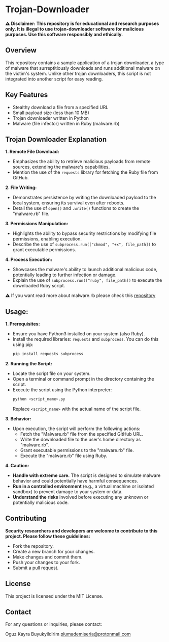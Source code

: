 # Trojan-Downloader

**⚠️ Disclaimer: This repository is for educational and research purposes only. It is illegal to use trojan-downloader software for malicious purposes. Use this software responsibly and ethically.**

## Overview
This repository contains a sample application of a trojan downloader, a type of malware that surreptitiously downloads and runs additional malware on the victim's system. Unlike other trojan downloaders, this script is not integrated into another script for easy reading.

## Key Features

- Stealthy download a file from a specified URL
- Small payload size (less than 10 MB)
- Trojan downloader written in Python 
- Malware (file infector) written in Ruby (malware.rb)

## Trojan Downloader Explanation

**1. Remote File Download:**
- Emphasizes the ability to retrieve malicious payloads from remote sources, extending the malware's capabilities.
- Mention the use of the `requests` library for fetching the Ruby file from GitHub.

**2. File Writing:**
- Demonstrates persistence by writing the downloaded payload to the local system, ensuring its survival even after reboots.
- Detail the use of `open()` and `.write()` functions to create the "malware.rb" file.

**3. Permissions Manipulation:**
- Highlights the ability to bypass security restrictions by modifying file permissions, enabling execution.
- Describe the use of `subprocess.run(["chmod", "+x", file_path])` to grant executable permissions.

**4. Process Execution:**
- Showcases the malware's ability to launch additional malicious code, potentially leading to further infection or damage.
- Explain the use of `subprocess.run(["ruby", file_path])` to execute the downloaded Ruby script.
  
⚠️ If you want read more about malware.rb please check this [repository](https://github.com/OguzKaira/Ruby-File-Infecting-Virus-Simulation)

## Usage:

**1. Prerequisites:**
   - Ensure you have Python3 installed on your system (also Ruby).
   - Install the required libraries: `requests` and `subprocess`.
     You can do this using pip:
     ```bash
     pip install requests subprocess
     ```

**2. Running the Script:**
   - Locate the script file on your system.
   - Open a terminal or command prompt in the directory containing the script.
   - Execute the script using the Python interpreter:
     ```bash
     python <script_name>.py
     ```
      Replace `<script_name>` with the actual name of the script file.

**3. Behavior:**
   - Upon execution, the script will perform the following actions:
     - Fetch the "Malware.rb" file from the specified GitHub URL.
     - Write the downloaded file to the user's home directory as "malware.rb".
     - Grant executable permissions to the "malware.rb" file.
     - Execute the "malware.rb" file using Ruby.

**4. Caution:**
   - **Handle with extreme care.** The script is designed to simulate malware behavior and could potentially have harmful consequences.
   - **Run in a controlled environment** (e.g., a virtual machine or isolated sandbox) to prevent damage to your system or data.
   - **Understand the risks** involved before executing any unknown or potentially malicious code.


## Contributing

**Security researchers and developers are welcome to contribute to this project. Please follow these guidelines:**

- Fork the repository.
- Create a new branch for your changes.
- Make changes and commit them.
- Push your changes to your fork.
- Submit a pull request.

## License

This project is licensed under the MIT License.

## Contact

For any questions or inquiries, please contact:

Oguz Kayra Buyukyildirim
plumademiseria@protonmail.com
